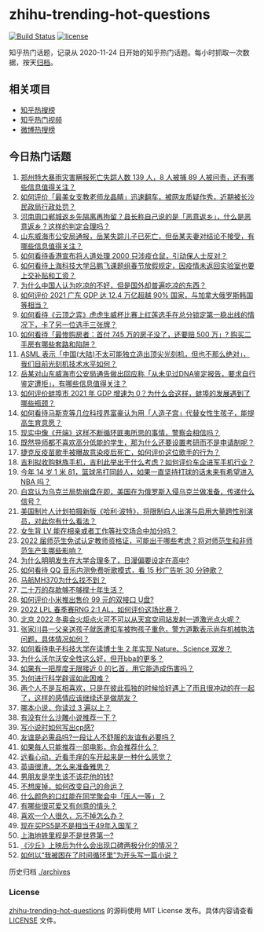 # zhihu-trending-hot-questions

[![Build Status](https://github.com/justjavac/zhihu-trending-hot-questions/workflows/ci/badge.svg?branch=master)](https://github.com/justjavac/zhihu-trending-hot-questions/actions)
[![license](https://img.shields.io/github/license/justjavac/zhihu-trending-hot-questions)](https://github.com/justjavac/zhihu-trending-hot-questions/blob/master/LICENSE)

知乎热门话题，记录从 2020-11-24 日开始的知乎热门话题。每小时抓取一次数据，按天[归档](./archives)。

## 相关项目

- [知乎热搜榜](https://github.com/justjavac/zhihu-trending-top-search)
- [知乎热门视频](https://github.com/justjavac/zhihu-trending-hot-video)
- [微博热搜榜](https://github.com/justjavac/weibo-trending-hot-search)

## 今日热门话题

<!-- BEGIN -->
<!-- 最后更新时间 Sat Jan 22 2022 01:08:15 GMT+0800 (China Standard Time) -->

1. [郑州特大暴雨灾害瞒报死亡失踪人数 139 人，8 人被捕 89 人被问责，还有哪些信息值得关注？](https://www.zhihu.com/question/512721517)
1. [如何评价「最美女支教老师龙晶睛」迅速翻车，被网友质疑作秀，近期被长沙民政局行政处罚？](https://www.zhihu.com/question/512353600)
1. [河南周口郸城返乡先隔离再拘留？县长称自己说的是「恶意返乡」，什么是恶意返乡？这样的判定合理吗？](https://www.zhihu.com/question/512642024)
1. [山东威海市公安局通报，岳某失踪儿子已死亡，但岳某夫妻对结论不接受，有哪些信息值得关注？](https://www.zhihu.com/question/512681133)
1. [如何看待香港宣布将人道处理 2000 只涉疫仓鼠，引动保人士反对？](https://www.zhihu.com/question/512368831)
1. [如何看待上海科技大学吕鹏飞课题组春节放假规定，因疫情未返回实验室也要上交补贴和工资？](https://www.zhihu.com/question/512384089)
1. [为什么中国人认为吃凉的不好，但是国外却普遍吃凉的东西？](https://www.zhihu.com/question/492537225)
1. [如何评价 2021 广东 GDP 达 12.4 万亿超越 90% 国家，与加拿大俄罗斯韩国等相当？](https://www.zhihu.com/question/512531932)
1. [如何看待《云顶之弈》虎虎生威杯比赛上红莲选手在总分锁定第一稳出线的情况下，卡了另一位选手三张牌？](https://www.zhihu.com/question/511929884)
1. [如何看待「最惨购房者：首付 745 万的房子没了，还要赔 500 万」? 购买二手房有哪些套路和陷阱？](https://www.zhihu.com/question/512620760)
1. [ASML 表示「中国(大陆)不太可能独立造出顶尖光刻机，但也不那么绝对」，我们目前光刻机技术水平如何？](https://www.zhihu.com/question/512653424)
1. [岳某对山东威海市公安局通告做出回应称「从未见过DNA鉴定报告，要求自行鉴定遭拒」，有哪些信息值得关注？](https://www.zhihu.com/question/512721535)
1. [如何评价蚌埠市 2021 年 GDP 增速为 0？为什么会这样，蚌埠的发展遇到了哪些瓶颈？](https://www.zhihu.com/question/512522478)
1. [如何看待马斯克等几位科技界富豪认为用「人造子宫」代替女性生孩子，能提高生育意愿？](https://www.zhihu.com/question/512574466)
1. [现实中像《开端》这样不断循环匪夷所思的事情，警察会相信吗？](https://www.zhihu.com/question/511843222)
1. [既然导师都不喜欢高分低能的学生，那为什么还要设置考研而不是申请制呢？](https://www.zhihu.com/question/512124617)
1. [捷克反疫苗歌手被曝故意染疫后死亡，如何评价这位歌手的行为？](https://www.zhihu.com/question/512481063)
1. [吉利拟收购魅族手机，吉利此举出于什么考虑？如何评价车企进军手机行业？](https://www.zhihu.com/question/512665519)
1. [今年 14 岁 1 米 81，篮球吊打同龄人，如果一直坚持打球的话未来有希望进入 NBA 吗？](https://www.zhihu.com/question/512472909)
1. [白宫认为乌克兰局势崩盘在即，美国在为俄罗斯入侵乌克兰做准备，传递什么信号？](https://www.zhihu.com/question/512359878)
1. [美国制片人计划拍摄新版《哈利·波特》，将限制白人出演与启用大量跨性别演员，对此你有什么看法？](https://www.zhihu.com/question/511965099)
1. [女生背 LV 能在相亲或者工作等社交场合中加分吗？](https://www.zhihu.com/question/511103524)
1. [2022 届师范生免试认定教师资格证，可能出于哪些考虑？将对师范生和非师范生产生哪些影响？](https://www.zhihu.com/question/512693166)
1. [为什么明明发生在大学合理多了，日漫偏要设定在高中?](https://www.zhihu.com/question/512418692)
1. [如何看待 QQ 音乐内测免费听歌模式，看 15 秒广告听 30 分钟歌？](https://www.zhihu.com/question/512613176)
1. [马航MH370为什么找不到？](https://www.zhihu.com/question/303436006)
1. [二十万的存款够不够撑十年生活？](https://www.zhihu.com/question/512251717)
1. [如何评价小米推出售价 99 元的双接口 U盘?](https://www.zhihu.com/question/512700667)
1. [2022 LPL 春季赛RNG 2:1 AL，如何评价这场比赛？](https://www.zhihu.com/question/512726180)
1. [北京 2022 冬奥会火炬点火可不可以从天宫空间站发射一道激光点火呢？](https://www.zhihu.com/question/511788903)
1. [张家川县一父亲送孩子就医遭扣车被拘孩子重危，警方道歉表示尚存机械执法问题，具体情况如何？](https://www.zhihu.com/question/512452176)
1. [如何看待电子科技大学在读博士生 2 年实现 Nature、Science 双发？](https://www.zhihu.com/question/512164278)
1. [为什么沃尔沃安全性这么好，但开bba的更多？](https://www.zhihu.com/question/461686330)
1. [如果有一把厚度无限接近 0 的匕首，用它能造成伤害吗？](https://www.zhihu.com/question/504581733)
1. [为何进行科学辟谣如此困难？](https://www.zhihu.com/question/284455334)
1. [两个人不是互相喜欢，只是在彼此孤独的时候恰好遇上了而且很冲动的在一起了，这样的感情应该继续还是做朋友？](https://www.zhihu.com/question/512409833)
1. [哪本小说，你读过 3 遍以上？](https://www.zhihu.com/question/512019455)
1. [有没有什么沙雕小说推荐一下？](https://www.zhihu.com/question/445400944)
1. [写小说时如何写出cp感?](https://www.zhihu.com/question/511527589)
1. [友谊是必需品吗?一段让人不舒服的友谊有必要吗？](https://www.zhihu.com/question/512593813)
1. [如果每人只能推荐一部电影，你会推荐什么？](https://www.zhihu.com/question/506103396)
1. [远看心动，近看手痒的车开起来是一种什么感觉？](https://www.zhihu.com/question/512625541)
1. [英语很渣，怎么来准备雅思？](https://www.zhihu.com/question/27240420)
1. [男朋友是学生该不该花他的钱?](https://www.zhihu.com/question/512706628)
1. [不想废掉，如何改变自己的命运？](https://www.zhihu.com/question/485794175)
1. [什么颜色的口红能在同学聚会中「压人一等」？](https://www.zhihu.com/question/512028985)
1. [有哪些很可爱又有创意的情头？](https://www.zhihu.com/question/282048216)
1. [喜欢一个人很久，忘不掉怎么办？](https://www.zhihu.com/question/511715655)
1. [现在买PS5是不是相当于49年入国军？](https://www.zhihu.com/question/512250181)
1. [上海地铁里程是不是世界第一?](https://www.zhihu.com/question/512077299)
1. [《沙丘》上映后为什么会出现口碑两极分化的情况？](https://www.zhihu.com/question/494153189)
1. [如何以“我被困在了时间循环里”为开头写一篇小说？](https://www.zhihu.com/question/504141028)

<!-- END -->

历史归档 [./archives](./archives)

### License

[zhihu-trending-hot-questions](https://github.com/justjavac/zhihu-trending-hot-questions)
的源码使用 MIT License 发布。具体内容请查看 [LICENSE](./LICENSE) 文件。
